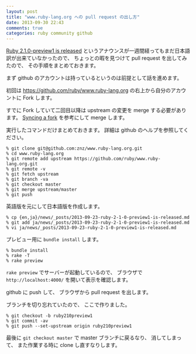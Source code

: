 ```yaml
---
layout: post
title: "www.ruby-lang.org への pull request の出し方"
date: 2013-09-30 22:43
comments: true
categories: ruby community github
---
```

[Ruby 2.1.0-preview1 is released](https://www.ruby-lang.org/en/news/2013/09/23/ruby-2-1-0-preview1-is-released/)
というアナウンスが一週間経ってもまだ日本語訳が出来ていなかったので、
ちょっとの暇を見つけて pull request を出してみたので、
その手順をまとめておきます。

<!--more-->

まず github のアカウントは持っているというのは前提として話を進めます。

初回は
https://github.com/ruby/www.ruby-lang.org
の右上から自分のアカウントに Fork します。

すでに Fork していて二回目以降は upstream の変更を merge する必要があります。
[Syncing a fork](https://help.github.com/articles/syncing-a-fork)
を参考にして merge します。

実行したコマンドだけまとめておきます。
詳細は github のヘルプを参照してください。

```console
% git clone git@github.com:znz/www.ruby-lang.org.git
% cd www.ruby-lang.org
% git remote add upstream https://github.com/ruby/www.ruby-lang.org.git
% git remote -v
% git fetch upstream
% git branch -va
% git checkout master
% git merge upstream/master
% git push
```

英語版を元にして日本語版を作成します。

```console
% cp {en,ja}/news/_posts/2013-09-23-ruby-2-1-0-preview1-is-released.md
% git add ja/news/_posts/2013-09-23-ruby-2-1-0-preview1-is-released.md
% vi ja/news/_posts/2013-09-23-ruby-2-1-0-preview1-is-released.md
```

プレビュー用に `bundle install` します。

```console
% bundle install
% rake -T
% rake preview
```

`rake preview`
でサーバーが起動しているので、
ブラウザで
`http://localhost:4000/`
を開いて表示を確認します。

github に push して、
ブラウザから pull request を出します。

ブランチを切り忘れていたので、
ここで作りました。

```console
% git checkout -b ruby210preview1
% git commit -av
% git push --set-upstream origin ruby210preview1
```

最後に
`git checkout master`
で master ブランチに戻るなり、
消してしまって、
また作業する時に clone し直すなりします。

